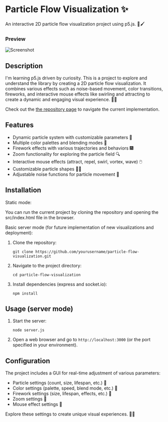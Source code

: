 # Particle Flow Visualization ✨

An interactive 2D particle flow visualization project using p5.js. 🎨🖌️


### Preview

![Screenshot](preview.gif)

## Description

I'm learning p5.js driven by curiosity. This is a project to explore and understand the library by creating a 2D particle flow visualization. It combines various effects such as noise-based movement, color transitions, fireworks, and interactive mouse effects like swirling and attracting to create a dynamic and engaging visual experience. 🌟🔮

Check out the [the repository page](https://hecrp.github.io/2D-Particles/) to navigate the current implementation.

## Features

- Dynamic particle system with customizable parameters 🔧
- Multiple color palettes and blending modes 🎨
- Firework effects with various trajectories and behaviors 🎆
- Zoom functionality for exploring the particle field 🔍
- Interactive mouse effects (attract, repel, swirl, vortex, wave) 🖱️
- Customizable particle shapes 🔶🔷
- Adjustable noise functions for particle movement 🌊

## Installation

Static mode:

You can run the current project by cloning the repository and opening the src/index.html file in the browser. 

Basic server mode (for future implementation of new visualizations and deployment):

1. Clone the repository:
   ```
   git clone https://github.com/yourusername/particle-flow-visualization.git
   ```
2. Navigate to the project directory:
   ```
   cd particle-flow-visualization
   ```
3. Install dependencies (express and socket.io):
   ```
   npm install
   ```

## Usage (server mode)

1. Start the server:
   ```
   node server.js
   ```
2. Open a web browser and go to `http://localhost:3000` (or the port specified in your environment). 


## Configuration

The project includes a GUI for real-time adjustment of various parameters: 

- Particle settings (count, size, lifespan, etc.) 🔢
- Color settings (palette, speed, blend mode, etc.) 🌈
- Firework settings (size, lifespan, effects, etc.) 🎇
- Zoom settings 🔎
- Mouse effect settings 🐁

Explore these settings to create unique visual experiences. 🎉🌠

